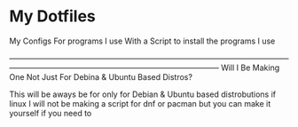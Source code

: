 # My Dotfiles

My Configs For programs I use With a Script to install the programs I use

———————————————————————————————————————————————————————————————
Will I Be Making One Not Just For Debina & Ubuntu Based Distros?

This will be aways be for only for Debian & Ubuntu based distrobutions if linux I will not be making a script for dnf or pacman but you can make it yourself if you need to
